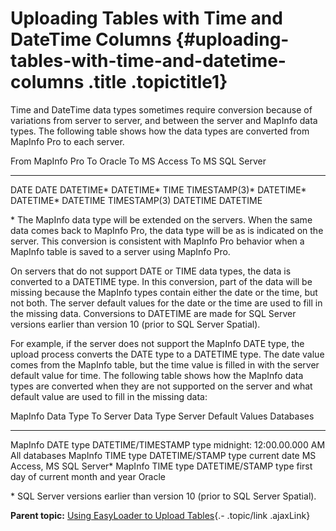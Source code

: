 Uploading Tables with Time and DateTime Columns {#uploading-tables-with-time-and-datetime-columns .title .topictitle1}
===============================================

<div class="body conbody">

Time and DateTime data types sometimes require conversion because of variations from server to server, and between the server and MapInfo data types. The following table shows how the data types are converted from MapInfo Pro to each server.

<div class="tablenoborder">

  From MapInfo Pro   To Oracle        To MS Access   To MS SQL Server
  ------------------ ---------------- -------------- ------------------
  DATE               DATE             DATETIME\*     DATETIME\*
  TIME               TIMESTAMP(3)\*   DATETIME\*     DATETIME\*
  DATETIME           TIMESTAMP(3)     DATETIME       DATETIME

</div>

\* The MapInfo data type will be extended on the servers. When the same data comes back to MapInfo Pro, the data type will be as is indicated on the server. This conversion is consistent with MapInfo Pro behavior when a MapInfo table is saved to a server using MapInfo Pro.

On servers that do not support DATE or TIME data types, the data is converted to a DATETIME type. In this conversion, part of the data will be missing because the MapInfo types contain either the date or the time, but not both. The server default values for the date or the time are used to fill in the missing data. Conversions to DATETIME are made for SQL Server versions earlier than version 10 (prior to SQL Server Spatial).

For example, if the server does not support the MapInfo DATE type, the upload process converts the DATE type to a DATETIME type. The date value comes from the MapInfo table, but the time value is filled in with the server default value for time. The following table shows how the MapInfo data types are converted when they are not supported on the server and what default value are used to fill in the missing data:

<div class="tablenoborder">

  MapInfo Data Type   To Server Data Type       Server Default Values                 Databases
  ------------------- ------------------------- ------------------------------------- ----------------------------
  MapInfo DATE type   DATETIME/TIMESTAMP type   midnight: 12:00.00.000 AM             All databases
  MapInfo TIME type   DATETIME/STAMP type       current date                          MS Access, MS SQL Server\*
  MapInfo TIME type   DATETIME/STAMP type       first day of current month and year   Oracle

</div>

\* SQL Server versions earlier than version 10 (prior to SQL Server Spatial).

</div>

<div class="related-links" functx="http://www.functx.com">

<div class="related-links-title">

</div>

<div class="familylinks">

<div class="parentlink">

**Parent topic:** [Using EasyLoader to Upload Tables](guide/../guide/usingeasyloader.html){.- .topic/link .ajaxLink}

</div>

</div>

</div>
